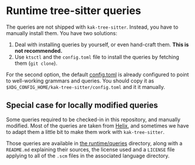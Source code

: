 # Runtime tree-sitter queries

The queries are not shipped with `kak-tree-sitter`. Instead, you have to manually install them. You have two solutions:

1. Deal with installing queries by yourself, or even hand-craft them. **This is not recommended.**
2. Use `ktsctl` and the `config.toml` file to install the queries by fetching them (`git clone`).

For the second option, the default [config.toml](/config.toml) is already configured to point to well-working grammars
and queries. You should copy it as `$XDG_CONFIG_HOME/kak-tree-sitter/config.toml` and it it manually.

## Special case for locally modified queries

Some queries required to be checked-in in this repository, and manually modified. Most of the queries are taken
from [Helix](https://github.com/helix-editor/helix/tree/master/runtime/queries), and sometimes we have to adapt them
a little bit to make them work with `kak-tree-sitter`.

Those queries are available in [the runtime/queries](./queries) directory, along with a `README.md` explaining their
sources, the license used and a `LICENSE` file applying to all of the `.scm` files in the associated language directory.
